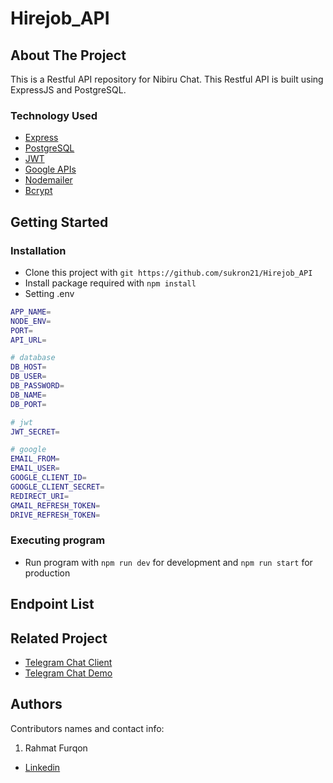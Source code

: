 # Hirejob_API

<!-- ABOUT THE PROJECT -->

## About The Project

This is a Restful API repository for Nibiru Chat. This Restful API is built using ExpressJS and PostgreSQL.

### Technology Used

- [Express](https://expressjs.com/)
- [PostgreSQL](https://www.postgresql.org/)
- [JWT](https://jwt.io/)
- [Google APIs](https://github.com/googleapis/google-api-nodejs-client)
- [Nodemailer](https://nodemailer.com/about/)
- [Bcrypt](https://www.npmjs.com/package/bcrypt)

## Getting Started

### Installation

- Clone this project with `git https://github.com/sukron21/Hirejob_API`
- Install package required with `npm install`
- Setting .env

```bash
APP_NAME=
NODE_ENV=
PORT=
API_URL=

# database
DB_HOST=
DB_USER=
DB_PASSWORD=
DB_NAME=
DB_PORT=

# jwt
JWT_SECRET=

# google
EMAIL_FROM=
EMAIL_USER=
GOOGLE_CLIENT_ID=
GOOGLE_CLIENT_SECRET=
REDIRECT_URI=
GMAIL_REFRESH_TOKEN=
DRIVE_REFRESH_TOKEN=
```

### Executing program

- Run program with `npm run dev` for development and `npm run start` for production

## Endpoint List


<!-- RELATED PROJECT -->

## Related Project

- [Telegram Chat Client](https://github.com/sukron21/Hirejob_API.git)
- [Telegram Chat Demo](https://nibiruchat.netlify.app/)

## Authors

Contributors names and contact info:

1. Rahmat Furqon

- [Linkedin](www.linkedin.com/in/furqon-rahmat)

